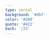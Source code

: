 ```yaml
---
type: serial
background: '#dbf'
color: '#200'
quote: '#422'
back: '/23'
---
```


<!--
* TD https://www.youtube.com/watch?v=_01QBDC3QkU
* Tic: https://www.youtube.com/watch?v=AJsxAhwTr5U https://www.youtube.com/watch?v=s3CvMJO7ATA
-->
